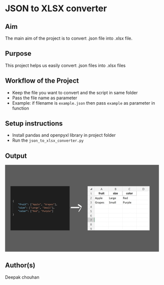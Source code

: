 # JSON to XLSX converter

## Aim

The main aim of the project is to convert .json file into .xlsx file.

## Purpose

This project helps us easily convert .json files into .xlsx files

## Workflow of the Project

- Keep the file you want to convert and the script in same folder 
- Pass the file name as parameter
- Example: if filename is `example.json` then pass `example` as parameter in function


## Setup instructions

- Install pandas and openpyxl library in project folder
- Run the `json_to_xlsx_converter.py`

## Output

![](Images/process.jpg)


## Author(s)

Deepak chouhan
